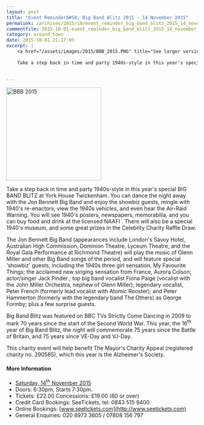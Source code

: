 ```yaml
---
layout: post
title: "Event Reminder&#58; Big Band Blitz 2015 - 14 November 2015"
permalink: /archives/2015/10/event_reminder_big_band_blitz_2015_14_november_201.html
commentfile: 2015-10-01-event_reminder_big_band_blitz_2015_14_november_201
category: around_town
date: 2015-10-01 21:17:03
excerpt: |
    <a href="/assets/images/2015/BBB_2015.PNG" title="See larger version of - BBB 2015"><img src="/assets/images/2015/BBB_2015_thumb.PNG" width="150" height="147" alt="BBB 2015" class="photo right" /></a>
    
    Take a step back in time and party 1940s-style in this year's special BIG BAND BLITZ at York House Twickenham.  You can dance the night away with the Jon Bennett Big Band and enjoy the showbiz guests, mingle with 1940's re-enactors, view the 1940s vehicles, and even hear the Air-Raid Warning.  You will see 1940's posters, newspapers, memorabilia, and you can buy food and drink at the licensed NAAFI . There will also be a special 1940's museum, and some great prizes in the Celebrity Charity Raffle Draw.
    

---
```


<a href="/assets/images/2015/BBB_2015.PNG" title="See larger version of - BBB 2015"><img src="/assets/images/2015/BBB_2015_thumb.PNG" width="250" height="245" alt="BBB 2015" class="photo right" /></a>

Take a step back in time and party 1940s-style in this year's special BIG BAND BLITZ at York House Twickenham. You can dance the night away with the Jon Bennett Big Band and enjoy the showbiz guests, mingle with 1940's re-enactors, view the 1940s vehicles, and even hear the Air-Raid Warning. You will see 1940's posters, newspapers, memorabilia, and you can buy food and drink at the licensed NAAFI . There will also be a special 1940's museum, and some great prizes in the Celebrity Charity Raffle Draw.

The Jon Bennett Big Band (appearances include London's Savoy Hotel, Australian High Commission, Dominion Theatre, Lyceum Theatre, and the Royal Gala Performance at Richmond Theatre) will play the music of Glenn Miller and other Big Band songs of the period, and will feature special 'showbiz' guests, including the 1940s three girl sensation, My Favourite Things; the acclaimed new singing sensation from France, Aurora Colson; actor/singer Jack Pinder ; top big band vocalist Fiona Paige (vocalist with the John Miller Orchestra, nephew of Glenn Miller); legendary vocalist, Peter French (formerly lead vocalist with Atomic Rooster); and Peter Hammerton (formerly with the legendary band The Others) as George Formby; plus a few surprise guests.

Big Band Blitz was featured on BBC TVs Strictly Come Dancing in 2009 to mark 70 years since the start of the Second World War. This year, the 16<sup>th</sup> year of Big Band Blitz, the night will commemorate 75 years since the Battle of Britain, and 75 years since VE-Day and VJ-Day.

This charity event will help benefit The Mayor's Charity Appeal (registered charity no. 290585), which this year is the Alzheimer's Society.

#### More Information

-   [Saturday, 14<sup>th</sup> November 2015](/event/concert/200705145218)
-   Doors: 6:30pm, Starts 7:30pm.
-   Tickets: £22.00 Concessions: £19.00 (60 or over)
-   Credit Card Bookings: SeeTickets, tel: 0843 515 9400
-   Online Bookings: [www.seetickets.com](http://www.seetickets.com)
-   General Enquiries: 020 8973 3605 / 07808 156 797
